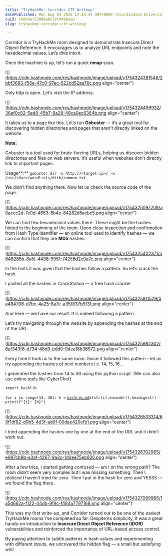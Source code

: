 ```yaml
---
title: "TryHackMe: Corridor CTF Writeup"
datePublished: Mon Aug 04 2025 17:14:47 GMT+0000 (Coordinated Universal Time)
cuid: cmdxder52000a02l8c9488xop
slug: tryhackme-corridor-ctf-writeup

---
```


Corridor is a TryHackMe room designed to demonstrate Insecure Direct Object Reference. It encourages us to analyze URL endpoints and note the hexadecimal values. Let’s dive into it.

Once the machine is up, let’s run a quick **nmap** scan.

![](https://cdn.hashnode.com/res/hashnode/image/upload/v1754324381546/2bbf3683-f56e-47c0-97ec-522cd52aa76c.png align="center")

Only http is open. Let’s visit the IP address.

![](https://cdn.hashnode.com/res/hashnode/image/upload/v1754324499932/36ef0c82-5ed8-45b7-9a28-48ca0ec6384b.png align="center")

It takes us to a page like this. Let’s run **Gobuster** — it’s a great tool for discovering hidden directories and pages that aren't directly linked on the website.

**Note:**

Gobuster is a tool used for brute-forcing URLs, helping us discover hidden directories and files on web servers. It’s useful when websites don’t directly link to important pages.

Usage**:** `gobuster dir -u http://<target-ip>/ -w /usr/share/wordlists/dirb/common.txt`

We didn’t find anything there. Now let us check the source code of the page.

![](https://cdn.hashnode.com/res/hashnode/image/upload/v1754325097709/a0accc2d-7e0d-4663-8b4e-84282d5acbc5.png align="center")

We can find few hexadecimal values there. These might be the hashes hinted in the beginning of the room. Upon close inspection and confirmation from Hash Type Identifier — an online tool used to identify hashes — we can confirm that they are **MD5** hashes.

![](https://cdn.hashnode.com/res/hashnode/image/upload/v1754325402371/a648288b-8a5f-4438-9951-74256d2e0a7e.png align="center")

In the hints it was given that the hashes follow a pattern. So let’s crack the hash.

I pasted all the hashes in CrackStation — a free hash cracker.

![](https://cdn.hashnode.com/res/hashnode/image/upload/v1754325811529/5a484706-d7bc-4a25-8a7e-a35f837b9f3f.png align="center")

And here — we have our result. It is indeed following a pattern.

Let’s try navigating through the website by appending the hashes at the end of the URL.

![](https://cdn.hashnode.com/res/hashnode/image/upload/v1754325982302/6af343f8-d734-48d9-bdd0-9dea18b36972.png align="center")

Every time it took us to the same room. Since it followed this pattern - let us try appending the hashes of next numbers i.e. 14, 15, 16…

I generated the hashes from 14 to 30 using this python script. (We can also use online tools like CyberChef)

`import hashlib`

`for i in range(14, 30): h =` [`hashlib.md`](http://hashlib.md)`5(str(i).encode()).hexdigest() print(f"{i}: {h}")`

![](https://cdn.hashnode.com/res/hashnode/image/upload/v1754326533314/68f1df82-d0b5-4d3f-ad0f-00dae420efb1.png align="center")

I tried appending the hashes one by one at the end of the URL and it didn’t work out.

![](https://cdn.hashnode.com/res/hashnode/image/upload/v1754326702965/e987cb9b-a3af-4267-9a3c-1d0ee75eb926.png align="center")

After a few tries, I started getting confused — am I on the wrong path? The room didn’t seem very complex but I was missing something. Then I realized I haven’t tried for zero. Then I put in the hash for zero and YESSS — we found the flag there.

![](https://cdn.hashnode.com/res/hashnode/image/upload/v1754327089966/1a5d662a-f122-44db-9f9c-f484a7797168.png align="center")

This was my first write-up, and Corridor turned out to be one of the easiest TryHackMe rooms I’ve completed so far. Despite its simplicity, it was a great hands-on introduction to **Insecure Direct Object Reference (IDOR)** vulnerabilities and reinforced the importance of URL-based access control.

By paying attention to subtle patterns in hash values and experimenting with different inputs, we uncovered the hidden flag — a small but satisfying win!

